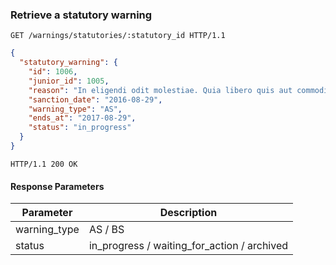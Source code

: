 ### Retrieve a statutory warning

```http
GET /warnings/statutories/:statutory_id HTTP/1.1
```

```json
{
  "statutory_warning": {
    "id": 1006,
    "junior_id": 1005,
    "reason": "In eligendi odit molestiae. Quia libero quis aut commodi dignissimos. Voluptatibus temporibus voluptatem ut voluptatum.",
    "sanction_date": "2016-08-29",
    "warning_type": "AS",
    "ends_at": "2017-08-29",
    "status": "in_progress"
  }
}
```

```http
HTTP/1.1 200 OK
```

#### Response Parameters

Parameter               | Description
----------------------- | ------
warning_type            | AS / BS
status                  | in_progress / waiting_for_action / archived
